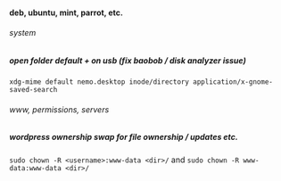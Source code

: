 #### deb, ubuntu, mint, parrot, etc.
###### system
##### open folder default + on usb (fix baobob / disk analyzer issue)

`xdg-mime default nemo.desktop inode/directory application/x-gnome-saved-search`

###### www, permissions, servers

##### wordpress ownership swap for file ownership / updates etc.
`sudo chown -R <username>:www-data <dir>/` and `sudo chown -R www-data:www-data <dir>/`




